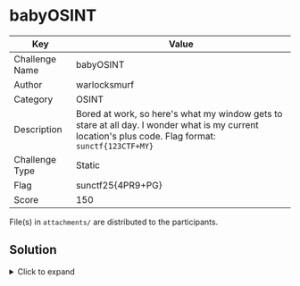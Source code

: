 # babyOSINT

| Key            | Value                                                         |
|----------------|---------------------------------------------------------------|
| Challenge Name | babyOSINT                                                     |
| Author         | warlocksmurf                                                  |
| Category       | OSINT                                                         |
| Description    | Bored at work, so here's what my window gets to stare at all day. I wonder what is my current location's plus code. Flag format: `sunctf{123CTF+MY}` |
| Challenge Type | Static                                                        |
| Flag           | sunctf25{4PR9+PG}                                               |
| Score          | 150                                                           |

File(s) in `attachments/` are distributed to the participants.

## Solution

<details>
<summary>Click to expand</summary>

Person can view Prudential Tower and Berjaya Time Square. Narrowing it will be somewhere at TRX. With the glass dome at the bottom, the location can be confirmed to be Exchange 106.

</details>

